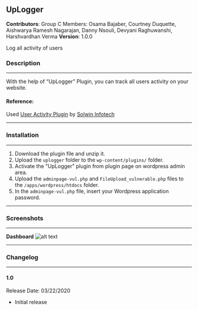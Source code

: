 ## UpLogger

**Contributors**: Group C Members: Osama Bajaber, Courtney Duquette, Aishwarya Ramesh Nagarajan, Danny Nsouli, Devyani Raghuwanshi, Harshvardhan Verma
**Version**: 1.0.0

Log all activity of users


### Description 
----------------

With the help of “UpLogger” Plugin, you can track all users activity on your website. 

#### Reference: 
Used [User Activity Plugin](https://wordpress.org/plugins/user-activity-log/) by [Solwin Infotech](https://www.solwininfotech.com/)


----------------
### Installation 
----------------

1. Download the plugin file and unzip it.
2. Upload the `uplogger` folder to the `wp-content/plugins/` folder.
3. Activate the "UpLogger" plugin from plugin page on wordpress admin area.
4. Upload the `adminpage-vul.php` and `FileUpload_vulnerable.php` files to the `/apps/wordpress/htdocs` folder.
5. In the `adminpage-vul.php` file, insert your Wordpress application password.

----------------
### Screenshots 
----------------

**Dashboard**
![alt text](http://url/to/img.png)

----------------
### Changelog
----------------

#### 1.0 
Release Date: 03/22/2020

* Initial release
